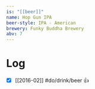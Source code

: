 ```yaml
---
is: "[[beer]]"
name: Hop Gun IPA
beer-style: IPA - American
brewery: Funky Buddha Brewery
abv: 7
---
```

# Log
- [x] [[2016-02]] #do/drink/beer 👍
